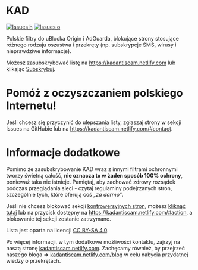 # KAD

[![Issues h](https://isitmaintained.com/badge/resolution/PolishFiltersTeam/KAD.svg)](https://github.com/PolishFiltersTeam/KAD/issues)
[![Issues o](https://img.shields.io/github/issues/PolishFiltersTeam/KAD.svg?colorB=23b69a)](https://github.com/PolishFiltersTeam/KAD/issues)

Polskie filtry do uBlocka Origin i AdGuarda, blokujące strony stosujące różnego rodzaju oszustwa i przekręty (np. subskrypcje SMS, wirusy i nieprawdziwe informacje).

Możesz zasubskrybować listę na https://kadantiscam.netlify.com lub klikając [Subskrybuj][KAD - Przekręty Subscribe].

[KAD - Przekręty Subscribe]: https://subscribe.adblockplus.org/?location=https://raw.githubusercontent.com/PolishFiltersTeam/KAD/master/KAD.txt&title=KAD%20-%20Przekręty

# Pomóż z oczyszczaniem polskiego Internetu!
Jeśli chcesz się przyczynić do ulepszania listy, zgłaszaj strony w sekcji Issues na GitHubie lub na https://kadantiscam.netlify.com/#contact.

# Informacje dodatkowe
Pomimo że zasubskrybowanie KAD wraz z innymi filtrami ochronnymi tworzy świetną całość, **nie oznacza to w żaden sposób 100% ochrony**, ponieważ taka nie istnieje. Pamiętaj, aby zachować zdrowy rozsądek podczas przeglądania sieci - czytaj regulaminy podejrzanych stron, szczególnie tych, które oferują coś *„za darmo”*.

Jeśli nie chcesz blokować sekcji [kontrowersyjnych stron](https://github.com/PolishFiltersTeam/KAD/issues/649), możesz [kliknąć tutaj](https://subscribe.adblockplus.org/?location=https://raw.githubusercontent.com/PolishFiltersTeam/KAD/gh-pages/assets/other/kadfakewhitelist.txt&title=KAD%20-%20Whitelista%20Stron%20Kontrowersyjnych) lub na przycisk dostępny na https://kadantiscam.netlify.com/#action, a blokowanie tej sekcji zostanie zatrzymane.

Lista jest oparta na licencji [CC BY-SA 4.0](https://creativecommons.org/licenses/by-sa/4.0/deed.pl).

Po więcej informacji, w tym dodatkowe możliwości kontaktu, zajrzyj na naszą stronę [kadantiscam.netlify.com](https://kadantiscam.netlify.com/). Zachęcamy również, by przejrzeć naszego bloga => [kadantiscam.netlify.com/blog](https://kadantiscam.netlify.com/blog/) w celu nabycia przydatnej wiedzy o przekrętach.
